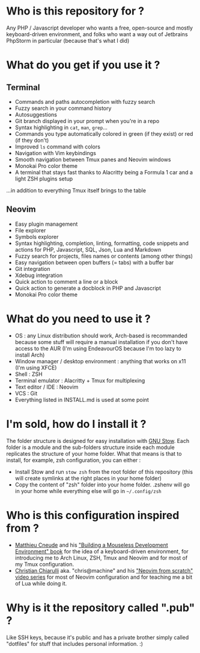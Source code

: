 # Who is this repository for ?

Any PHP / Javascript developer who wants a free, open-source and mostly keyboard-driven environment, and folks who want a way out of Jetbrains PhpStorm in particular (because that's what I did)

# What do you get if you use it ?

## Terminal

- Commands and paths autocompletion with fuzzy search
- Fuzzy search in your command history
- Autosuggestions
- Git branch displayed in your prompt when you're in a repo
- Syntax highlighting in `cat`, `man`, `grep`...
- Commands you type automatically colored in green (if they exist) or red (if they don't)
- Improved `ls` command with colors
- Navigation with Vim keybindings
- Smooth navigation between Tmux panes and Neovim windows
- Monokai Pro color theme
- A terminal that stays fast thanks to Alacritty being a Formula 1 car and a light ZSH plugins setup

...in addition to everything Tmux itself brings to the table

## Neovim

- Easy plugin management
- File explorer
- Symbols explorer
- Syntax highlighting, completion, linting, formatting, code snippets and actions for PHP, Javascript, SQL, Json, Lua and Markdown
- Fuzzy search for projects, files names or contents (among other things)
- Easy navigation between open buffers (= tabs) with a buffer bar
- Git integration
- Xdebug integration
- Quick action to comment a line or a block
- Quick action to generate a docblock in PHP and Javascript
- Monokai Pro color theme

# What do you need to use it ?

- OS : any Linux distribution should work, Arch-based is recommanded because some stuff will require a manual installation if you don't have access to the AUR (I'm using EndeavourOS because I'm too lazy to install Arch)
- Window manager / desktop environment : anything that works on x11 (I'm using XFCE)
- Shell : ZSH
- Terminal emulator : Alacritty + Tmux for multiplexing
- Text editor / IDE : Neovim
- VCS : Git
- Everything listed in INSTALL.md is used at some point

# I'm sold, how do I install it ?

The folder structure is designed for easy installation with [GNU Stow](https://www.gnu.org/software/stow/). Each folder is a module and the sub-folders structure inside each module replicates the structure of your home folder. What that means is that to install, for example, zsh configuration, you can either :
- Install Stow and run `stow zsh` from the root folder of this repository (this will create symlinks at the right places in your home folder)
- Copy the content of "zsh" folder into your home folder. .zshenv will go in your home while everything else will go in `~/.config/zsh`

# Who is this configuration inspired from ?

- [Matthieu Cneude](https://github.com/Phantas0s) and his ["Building a Mouseless Development Environment" book](https://themouseless.dev/) for the idea of a keyboard-driven environment, for introducing me to Arch Linux, ZSH, Tmux and Neovim and for most of my Tmux configuration.
- [Christian Chiarulli](https://github.com/ChristianChiarulli) aka. "chris@machine" and his ["Neovim from scratch" video series](https://www.youtube.com/watch?v=ctH-a-1eUME&list=PLhoH5vyxr6Qq41NFL4GvhFp-WLd5xzIzZ) 
 for most of Neovim configuration and for teaching me a bit of Lua while doing it.

# Why is it the repository called ".pub" ?

Like SSH keys, because it's public and has a private brother simply called "dotfiles" for stuff that includes personal information. :)
